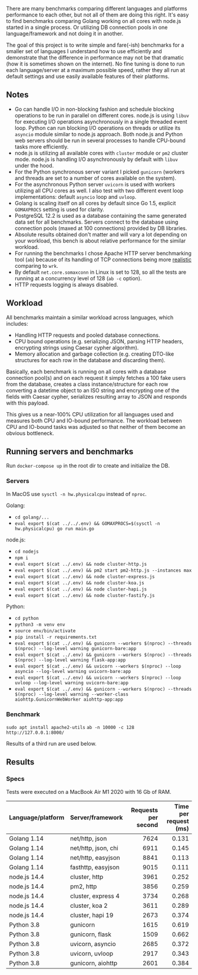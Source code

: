 There are many benchmarks comparing different languages and platforms performance to each other, but not all of them are doing this right. It's easy to find benchmarks comparing Golang working on all cores with node.js started in a single process. Or utilizing DB connection pools in one language/framework and not doing it in another.

The goal of this project is to write simple and fare(-ish) benchmarks for a smaller set of languages I understand how to use efficiently and demonstrate that the difference in performance may not be that dramatic (how it is sometimes shown on the internet). No fine tuning is done to run each language/server at a maximum possible speed, rather they all run at default settings and use easily available features of their platforms.

## Notes

- Go can handle I/O in non-blocking fashion and schedule blocking operations to be run in parallel on different cores. node.js is using `libuv` for executing I/O operations asynchronously in a single threaded event loop. Python can run blocking I/O operations on threads or utilize its `asyncio` module similar to node.js approach. Both node.js and Python web servers should be run in several processes to handle CPU-bound tasks more efficiently.
- node.js is utilizing all available cores with `cluster` module or `pm2` cluster mode. node.js is handling I/O asynchronously by default with `libuv` under the hood.
- For the Python synchronous server variant I picked `gunicorn` (workers and threads are set to a number of cores available on the system).
- For the asynchronous Python server `uvicorn` is used with workers utilizing all CPU cores as well. I also test with two different event loop implementations: default `asyncio` loop and `uvloop`.
- Golang is scaling itself on all cores by default since Go 1.5, explicit `GOMAXPROCS` setting is used for clarity.
- PostgreSQL 12.2 is used as a database containing the same generated data set for all benchmarks. Servers connect to the database using connection pools (maxed at 100 connections) provided by DB libraries.
- Absolute results obtained don't matter and will vary a lot depending on your workload, this bench is about relative performance for the similar workload.
- For running the benchmarks I chose Apache HTTP server benchmarking tool (`ab`) because of its handling of TCP connections being more [realistic](http://gwan.com/en_apachebench_httperf.html) comparing to `wrk`.
- By default `net.core.somaxconn` in Linux is set to 128, so all the tests are running at a concurrency level of 128 (`ab -c` option).
- HTTP requests logging is always disabled.

## Workload

All benchmarks maintain a similar workload across languages, which includes:

- Handling HTTP requests and pooled database connections.
- CPU bound operations (e.g. serializing JSON, parsing HTTP headers, encrypting strings using Caesar cypher algorithm).
- Memory allocation and garbage collection (e.g. creating DTO-like structures for each row in the database and discarding them).

Basically, each benchmark is running on all cores with a database connection pool(s) and on each request it simply fetches a 100 fake users from the database, creates a class instance/structure for each row converting a datetime object to an ISO string and encrypting one of the fields with Caesar cypher, serializes resulting array to JSON and responds with this payload.

This gives us a near-100% CPU utilization for all languages used and measures both CPU and IO-bound performance. The workload between CPU and IO-bound tasks was adjusted so that neither of them become an obvious bottleneck.

## Running servers and benchmarks

Run `docker-compose up` in the root dir to create and initialize the DB.

### Servers

In MacOS use `sysctl -n hw.physicalcpu` instead of `nproc`.

Golang:

- `cd golang/...`
- `eval export $(cat ../../.env) && GOMAXPROCS=$(sysctl -n hw.physicalcpu) go run main.go`

node.js:

- `cd nodejs`
- `npm i`
- `eval export $(cat ../.env) && node cluster-http.js`
- `eval export $(cat ../.env) && pm2 start pm2-http.js --instances max`
- `eval export $(cat ../.env) && node cluster-express.js`
- `eval export $(cat ../.env) && node cluster-koa.js`
- `eval export $(cat ../.env) && node cluster-hapi.js`
- `eval export $(cat ../.env) && node cluster-fastify.js`

Python:

- `cd python`
- `python3 -m venv env`
- `source env/bin/activate`
- `pip install -r requirements.txt`
- `eval export $(cat ../.env) && gunicorn --workers $(nproc) --threads $(nproc) --log-level warning gunicorn-bare:app`
- `eval export $(cat ../.env) && gunicorn --workers $(nproc) --threads $(nproc) --log-level warning flask-app:app`
- `eval export $(cat ../.env) && uvicorn --workers $(nproc) --loop asyncio --log-level warning uvicorn-bare:app`
- `eval export $(cat ../.env) && uvicorn --workers $(nproc) --loop uvloop --log-level warning uvicorn-bare:app`
- `eval export $(cat ../.env) && gunicorn --workers $(nproc) --threads $(nproc) --log-level warning --worker-class aiohttp.GunicornWebWorker aiohttp-app:app`

### Benchmark

`sudo apt install apache2-utils`
`ab -n 10000 -c 128 http://127.0.0.1:8000/`

Results of a third run are used below.

## Results

### Specs

Tests were executed on a MacBook Air M1 2020 with 16 Gb of RAM.

| Language/platform | Server/framework    | Requests per second | Time per request (ms) |
| ----------------- | ------------------- | ------------------: | --------------------: |
| Golang 1.14       | net/http, json      |                7624 |                 0.131 |
| Golang 1.14       | net/http, json, chi |                6911 |                 0.145 |
| Golang 1.14       | net/http, easyjson  |                8841 |                 0.113 |
| Golang 1.14       | fasthttp, easyjson  |                9015 |                 0.111 |
| node.js 14.4      | cluster, http       |                3961 |                 0.252 |
| node.js 14.4      | pm2, http           |                3856 |                 0.259 |
| node.js 14.4      | cluster, express 4  |                3734 |                 0.268 |
| node.js 14.4      | cluster, koa 2      |                3611 |                 0.289 |
| node.js 14.4      | cluster, hapi 19    |                2673 |                 0.374 |
| Python 3.8        | gunicorn            |                1615 |                 0.619 |
| Python 3.8        | gunicorn, flask     |                1509 |                 0.662 |
| Python 3.8        | uvicorn, asyncio    |                2685 |                 0.372 |
| Python 3.8        | uvicorn, uvloop     |                2917 |                 0.343 |
| Python 3.8        | gunicorn, aiohttp   |                2601 |                 0.384 |
